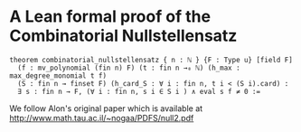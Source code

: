# A Lean formal proof of the Combinatorial Nullstellensatz

```
theorem combinatorial_nullstellensatz { n : ℕ } {F : Type u} [field F]
  (f : mv_polynomial (fin n) F) (t : fin n →₀ ℕ) (h_max : max_degree_monomial t f)
  (S : fin n → finset F) (h_card_S : ∀ i : fin n, t i < (S i).card) :
  ∃ s : fin n → F, (∀ i : fin n, s i ∈ S i ) ∧ eval s f ≠ 0 :=
```

We follow Alon's original paper which is available at http://www.math.tau.ac.il/~nogaa/PDFS/null2.pdf
